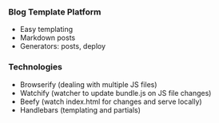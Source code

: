 ### Blog Template Platform

  - Easy templating
  - Markdown posts
  - Generators: posts, deploy

### Technologies

  - Browserify (dealing with multiple JS files)
  - Watchify (watcher to update bundle.js on JS file changes)
  - Beefy (watch index.html for changes and serve locally)
  - Handlebars (templating and partials)
